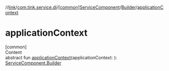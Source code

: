 //[link](../../../index.md)/[com.tink.service.di](../../index.md)/[[common]ServiceComponent](../index.md)/[Builder](index.md)/[applicationContext](application-context.md)



# applicationContext  
[common]  
Content  
abstract fun [applicationContext](application-context.md)(applicationContext: <ERROR CLASS>): [ServiceComponent.Builder](index.md)  



